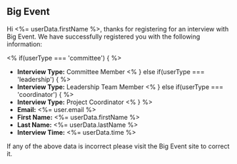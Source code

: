 ## Big Event

Hi <%= userData.firstName %>, thanks for registering for an interview with Big Event. 
We have successfully registered you with the following information:

<% if(userType === 'committee') { %>
 - **Interview Type:** Committee Member
<% } else if(userType === 'leadership') { %>
 - **Interview Type:** Leadership Team Member
<% } else if(userType === 'coordinator') { %>
 - **Interview Type:** Project Coordinator
<% } %>
 - **Email:** <%= user.email %>
 - **First Name:** <%= userData.firstName %>
 - **Last Name:** <%= userData.lastName %>
 - **Interview Time:** <%= userData.time %>

If any of the above data is incorrect please visit the Big Event site to correct
it.
